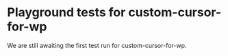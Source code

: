 # Playground tests for custom-cursor-for-wp
We are still awaiting the first test run for custom-cursor-for-wp.
